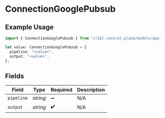 # ConnectionGooglePubsub

## Example Usage

```typescript
import { ConnectionGooglePubsub } from "cribl-control-plane/models/operations";

let value: ConnectionGooglePubsub = {
  pipeline: "<value>",
  output: "<value>",
};
```

## Fields

| Field              | Type               | Required           | Description        |
| ------------------ | ------------------ | ------------------ | ------------------ |
| `pipeline`         | *string*           | :heavy_minus_sign: | N/A                |
| `output`           | *string*           | :heavy_check_mark: | N/A                |